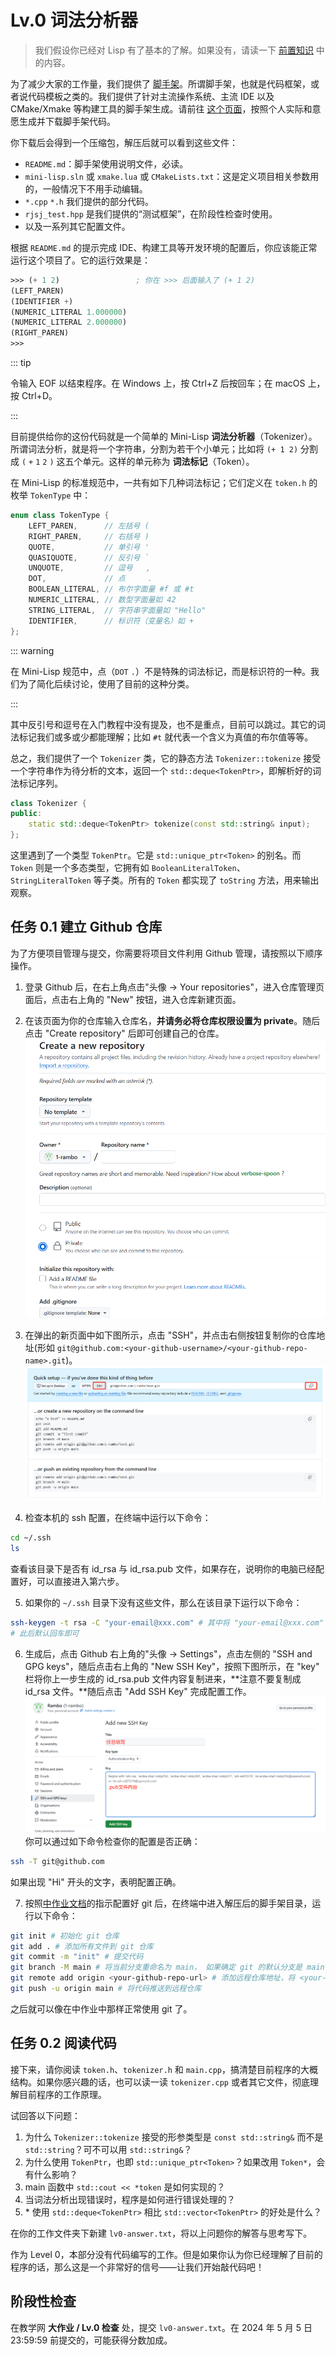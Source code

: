 # Lv.0 词法分析器

> 我们假设你已经对 Lisp 有了基本的了解。如果没有，请读一下 [前置知识](../preface/prerequisites) 中的内容。

为了减少大家的工作量，我们提供了 [脚手架](https://pku-software.github.io/create-mini-lisp)。所谓脚手架，也就是代码框架，或者说代码模板之类的。我们提供了针对主流操作系统、主流 IDE 以及 CMake/Xmake 等构建工具的脚手架生成。请前往 [这个页面](https://pku-software.github.io/create-mini-lisp)，按照个人实际和意愿生成并下载脚手架代码。

你下载后会得到一个压缩包，解压后就可以看到这些文件：
- `README.md`：脚手架使用说明文件，必读。
- `mini-lisp.sln` 或 `xmake.lua` 或 `CMakeLists.txt`：这是定义项目相关参数用的，一般情况下不用手动编辑。
- `*.cpp` `*.h` 我们提供的部分代码。
- `rjsj_test.hpp` 是我们提供的“测试框架”，在阶段性检查时使用。
- 以及一系列其它配置文件。

根据 `README.md` 的提示完成 IDE、构建工具等开发环境的配置后，你应该能正常运行这个项目了。它的运行效果是：

```scheme
>>> (+ 1 2)                 ; 你在 >>> 后面输入了 (+ 1 2)
(LEFT_PAREN)
(IDENTIFIER +)
(NUMERIC_LITERAL 1.000000)
(NUMERIC_LITERAL 2.000000)
(RIGHT_PAREN)
>>> 
```

::: tip

令输入 EOF 以结束程序。在 Windows 上，按 Ctrl+Z 后按回车；在 macOS 上，按 Ctrl+D。

:::

目前提供给你的这份代码就是一个简单的 Mini-Lisp **词法分析器**（Tokenizer）。所谓词法分析，就是将一个字符串，分割为若干个小单元；比如将 `(+ 1 2)` 分割成 `(` `+` `1` `2` `)` 这五个单元。这样的单元称为 **词法标记**（Token）。

在 Mini-Lisp 的标准规范中，一共有如下几种词法标记；它们定义在 `token.h` 的枚举 `TokenType` 中：

```cpp
enum class TokenType {
    LEFT_PAREN,      // 左括号 (
    RIGHT_PAREN,     // 右括号 )
    QUOTE,           // 单引号 '
    QUASIQUOTE,      // 反引号 `
    UNQUOTE,         // 逗号   ,
    DOT,             // 点     .
    BOOLEAN_LITERAL, // 布尔字面量 #f 或 #t
    NUMERIC_LITERAL, // 数型字面量如 42
    STRING_LITERAL,  // 字符串字面量如 "Hello"
    IDENTIFIER,      // 标识符（变量名）如 +
};
```

::: warning

在 Mini-Lisp 规范中，点（`DOT` `.`）不是特殊的词法标记，而是标识符的一种。我们为了简化后续讨论，使用了目前的这种分类。

:::

其中反引号和逗号在入门教程中没有提及，也不是重点，目前可以跳过。其它的词法标记我们或多或少都能理解；比如 `#t` 就代表一个含义为真值的布尔值等等。

总之，我们提供了一个 `Tokenizer` 类，它的静态方法 `Tokenizer::tokenize` 接受一个字符串作为待分析的文本，返回一个 `std::deque<TokenPtr>`，即解析好的词法标记序列。

```cpp
class Tokenizer {
public:
    static std::deque<TokenPtr> tokenize(const std::string& input);
};
```

这里遇到了一个类型 `TokenPtr`。它是 `std::unique_ptr<Token>` 的别名。而 `Token` 则是一个多态类型，它拥有如 `BooleanLiteralToken`、`StringLiteralToken` 等子类。所有的 `Token` 都实现了 `toString` 方法，用来输出观察。

## 任务 0.1 建立 Github 仓库

为了方便项目管理与提交，你需要将项目文件利用 Github 管理，请按照以下顺序操作。
1. 登录 Github 后，在右上角点击"头像 -> Your repositories"，进入仓库管理页面后，点击右上角的 "New" 按钮，进入仓库新建页面。

2. 在该页面为你的仓库输入仓库名，**并请务必将仓库权限设置为 private**。随后点击 "Create repository" 后即可创建自己的仓库。
    ![](./assets/repository.png)

3. 在弹出的新页面中如下图所示，点击 "SSH"，并点击右侧按钮复制你的仓库地址(形如 `git@github.com:<your-github-username>/<your-github-repo-name>.git`)。
    ![](./assets/ssh.png)

4. 检查本机的 ssh 配置，在终端中运行以下命令：
```bash
cd ~/.ssh
ls
```
查看该目录下是否有 id_rsa 与 id_rsa.pub 文件，如果存在，说明你的电脑已经配置好，可以直接进入第六步。

5. 如果你的 `~/.ssh` 目录下没有这些文件，那么在该目录下运行以下命令：
```bash
ssh-keygen -t rsa -C "your-email@xxx.com" # 其中将 "your-email@xxx.com" 替换为你用于注册 Github 所用的邮箱地址
# 此后默认回车即可
```

6. 生成后，点击 Github 右上角的"头像 -> Settings"，点击左侧的 "SSH and GPG keys"，随后点击右上角的 "New SSH Key"，按照下图所示，在 "key" 栏将你上一步生成的 id_rsa.pub 文件内容复制进来，**注意不要复制成 id_rsa 文件。**随后点击 "Add SSH Key" 完成配置工作。
    ![](./assets/github-ssh.png)
你可以通过如下命令检查你的配置是否正确：
```bash
ssh -T git@github.com
```
如果出现 "Hi" 开头的文字，表明配置正确。
 
7. 按照[中作业文档](https://pku-software.github.io/25spring/middle_homework/document#git)的指示配置好 git 后，在终端中进入解压后的脚手架目录，运行以下命令：

```bash
git init # 初始化 git 仓库
git add . # 添加所有文件到 git 仓库
git commit -m "init" # 提交代码
git branch -M main # 将当前分支重命名为 main， 如果确定 git 的默认分支是 main 可以不执行这条命令
git remote add origin <your-github-repo-url> # 添加远程仓库地址，将 <your-github-repo-url> 替换为你在第三步中复制的地址
git push -u origin main # 将代码推送到远程仓库
```
之后就可以像在中作业中那样正常使用 git 了。

## 任务 0.2 阅读代码

接下来，请你阅读 `token.h`、`tokenizer.h` 和 `main.cpp`，搞清楚目前程序的大概结构。如果你感兴趣的话，也可以读一读 `tokenizer.cpp` 或者其它文件，彻底理解目前程序的工作原理。

试回答以下问题：
1. 为什么 `Tokenizer::tokenize` 接受的形参类型是 `const std::string&` 而不是 `std::string`？可不可以用 `std::string&`？
2. 为什么使用 `TokenPtr`，也即 `std::unique_ptr<Token>`？如果改用 `Token*`，会有什么影响？
3. main 函数中 `std::cout << *token` 是如何实现的？
4. 当词法分析出现错误时，程序是如何进行错误处理的？
5. \* 使用 `std::deque<TokenPtr>` 相比 `std::vector<TokenPtr>` 的好处是什么？

在你的工作文件夹下新建 `lv0-answer.txt`，将以上问题你的解答与思考写下。

作为 Level 0，本部分没有代码编写的工作。但是如果你认为你已经理解了目前的程序的话，那么这是一个非常好的信号——让我们开始敲代码吧！

## 阶段性检查

在教学网 **大作业 / Lv.0 检查** 处，提交 `lv0-answer.txt`。在 2024 年 5 月 5 日 23:59:59 前提交的，可能获得分数加成。
